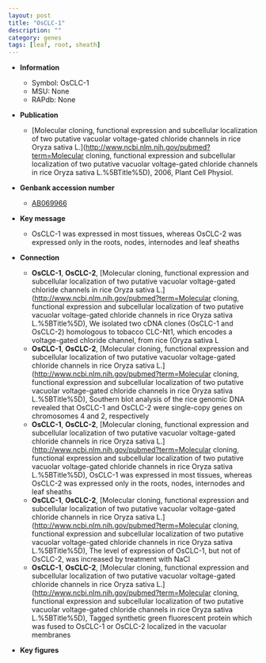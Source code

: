 ```yaml
---
layout: post
title: "OsCLC-1"
description: ""
category: genes
tags: [leaf, root, sheath]
---
```


* **Information**  
    + Symbol: OsCLC-1  
    + MSU: None  
    + RAPdb: None  

* **Publication**  
    + [Molecular cloning, functional expression and subcellular localization of two putative vacuolar voltage-gated chloride channels in rice Oryza sativa L.](http://www.ncbi.nlm.nih.gov/pubmed?term=Molecular cloning, functional expression and subcellular localization of two putative vacuolar voltage-gated chloride channels in rice Oryza sativa L.%5BTitle%5D), 2006, Plant Cell Physiol.

* **Genbank accession number**  
    + [AB069966](http://www.ncbi.nlm.nih.gov/nuccore/AB069966)

* **Key message**  
    + OsCLC-1 was expressed in most tissues, whereas OsCLC-2 was expressed only in the roots, nodes, internodes and leaf sheaths

* **Connection**  
    + __OsCLC-1__, __OsCLC-2__, [Molecular cloning, functional expression and subcellular localization of two putative vacuolar voltage-gated chloride channels in rice Oryza sativa L.](http://www.ncbi.nlm.nih.gov/pubmed?term=Molecular cloning, functional expression and subcellular localization of two putative vacuolar voltage-gated chloride channels in rice Oryza sativa L.%5BTitle%5D), We isolated two cDNA clones (OsCLC-1 and OsCLC-2) homologous to tobacco CLC-Nt1, which encodes a voltage-gated chloride channel, from rice (Oryza sativa L
    + __OsCLC-1__, __OsCLC-2__, [Molecular cloning, functional expression and subcellular localization of two putative vacuolar voltage-gated chloride channels in rice Oryza sativa L.](http://www.ncbi.nlm.nih.gov/pubmed?term=Molecular cloning, functional expression and subcellular localization of two putative vacuolar voltage-gated chloride channels in rice Oryza sativa L.%5BTitle%5D),  Southern blot analysis of the rice genomic DNA revealed that OsCLC-1 and OsCLC-2 were single-copy genes on chromosomes 4 and 2, respectively
    + __OsCLC-1__, __OsCLC-2__, [Molecular cloning, functional expression and subcellular localization of two putative vacuolar voltage-gated chloride channels in rice Oryza sativa L.](http://www.ncbi.nlm.nih.gov/pubmed?term=Molecular cloning, functional expression and subcellular localization of two putative vacuolar voltage-gated chloride channels in rice Oryza sativa L.%5BTitle%5D),  OsCLC-1 was expressed in most tissues, whereas OsCLC-2 was expressed only in the roots, nodes, internodes and leaf sheaths
    + __OsCLC-1__, __OsCLC-2__, [Molecular cloning, functional expression and subcellular localization of two putative vacuolar voltage-gated chloride channels in rice Oryza sativa L.](http://www.ncbi.nlm.nih.gov/pubmed?term=Molecular cloning, functional expression and subcellular localization of two putative vacuolar voltage-gated chloride channels in rice Oryza sativa L.%5BTitle%5D),  The level of expression of OsCLC-1, but not of OsCLC-2, was increased by treatment with NaCl
    + __OsCLC-1__, __OsCLC-2__, [Molecular cloning, functional expression and subcellular localization of two putative vacuolar voltage-gated chloride channels in rice Oryza sativa L.](http://www.ncbi.nlm.nih.gov/pubmed?term=Molecular cloning, functional expression and subcellular localization of two putative vacuolar voltage-gated chloride channels in rice Oryza sativa L.%5BTitle%5D),  Tagged synthetic green fluorescent protein which was fused to OsCLC-1 or OsCLC-2 localized in the vacuolar membranes

* **Key figures**  


